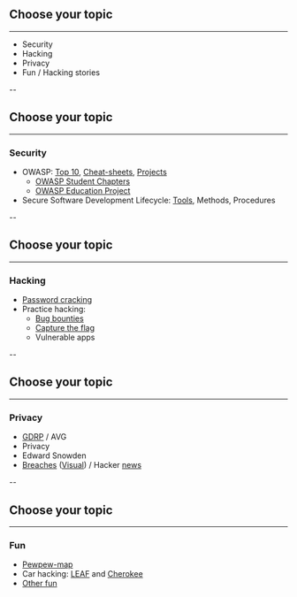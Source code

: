 ## Choose your topic
<hr />

* Security
* Hacking
* Privacy
* Fun / Hacking stories

--

## Choose your topic
<hr />

### Security

* OWASP: [Top 10](https://www.owasp.org/images/7/72/OWASP_Top_10-2017_%28en%29.pdf.pdf), [Cheat-sheets](https://github.com/OWASP/CheatSheetSeries/tree/master/cheatsheets), [Projects](https://www.owasp.org/index.php/Category:OWASP_Project#tab=Project_Inventory)
  * [OWASP Student Chapters](https://www.owasp.org/index.php/OWASP_Student_Chapters_Program)
  * [OWASP Education Project](https://www.owasp.org/index.php/Category:OWASP_Education_Project)
* Secure Software Development Lifecycle: [Tools](https://github.com/brampat/security/tree/master/defense/tools), Methods, Procedures

--

## Choose your topic
<hr />

### Hacking

* [Password cracking](https://github.com/brampat/security/tree/master/publications/2019-02-20_passwords_fun_with_numbers)
* Practice hacking:
  * [Bug bounties](https://github.com/brampat/security)
  * [Capture the flag](https://github.com/brampat/security/tree/master/techniques/tools)
  * Vulnerable apps

--

## Choose your topic
<hr />

### Privacy

* [GDRP](https://github.com/brampat/security/tree/master/privacy/gdpr) / AVG
* Privacy
* Edward Snowden
* [Breaches](https://github.com/brampat/security/blob/master/news/breaches.md) ([Visual](https://informationisbeautiful.net/visualizations/worlds-biggest-data-breaches-hacks/)) / Hacker [news](https://github.com/brampat/security/tree/master/news)

--

## Choose your topic
<hr />

### Fun

* [Pewpew-map](http://www.vanimpe.eu/pewpew/index.html?pew=1)
* Car hacking: [LEAF](https://www.troyhunt.com/controlling-vehicle-features-of-nissan/) and [Cherokee](https://www.wired.com/2015/07/hackers-remotely-kill-jeep-highway/)
* [Other fun](https://github.com/brampat/security/tree/master/funny_stories)